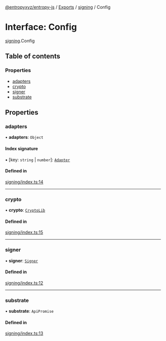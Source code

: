 [@entropyxyz/entropy-js](../README.md) / [Exports](../modules.md) / [signing](../modules/signing.md) / Config

# Interface: Config

[signing](../modules/signing.md).Config

## Table of contents

### Properties

- [adapters](signing.Config.md#adapters)
- [crypto](signing.Config.md#crypto)
- [signer](signing.Config.md#signer)
- [substrate](signing.Config.md#substrate)

## Properties

### adapters

• **adapters**: `Object`

#### Index signature

▪ [key: `string` \| `number`]: [`Adapter`](signing_adapters_types.Adapter.md)

#### Defined in

[signing/index.ts:14](https://github.com/entropyxyz/entropy-js/blob/b4c1b9b/src/signing/index.ts#L14)

___

### crypto

• **crypto**: [`CryptoLib`](utils_crypto.CryptoLib.md)

#### Defined in

[signing/index.ts:15](https://github.com/entropyxyz/entropy-js/blob/b4c1b9b/src/signing/index.ts#L15)

___

### signer

• **signer**: [`Signer`](types.Signer.md)

#### Defined in

[signing/index.ts:12](https://github.com/entropyxyz/entropy-js/blob/b4c1b9b/src/signing/index.ts#L12)

___

### substrate

• **substrate**: `ApiPromise`

#### Defined in

[signing/index.ts:13](https://github.com/entropyxyz/entropy-js/blob/b4c1b9b/src/signing/index.ts#L13)
